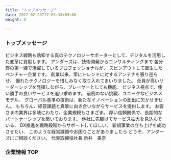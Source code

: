 ```yaml
---
title: "トップメッセージ"
date: 2022-02-23T17:03:34+09:00
weight: 0
 
---
```


### トップメッセージ
ビジネス戦略も熟知する真のテクノロジーサポーターとして、デジタルを活用した変革に貢献します。
アンダーズは、技術開発からコンサルティングまで
各分野の第一線で活躍しているプロフェッショナルが、
スピンアウトして誕生したベンチャー企業です。
創業以来、常にトレンドに対するアンテナを張り巡らせ、
優れたテクノロジーを惜しみなく取り入れてまいりました。
全員が高いリーダーシップを発揮しながら、プレーヤーとしても機能。
ビジネス視点で、使い勝手の良いサービスを追い求めます。
前例のない挑戦、ユニークなビジネスモデル、
グローバル基準の技術は、新たなイノベーションの創出に欠かせません。
もちろん、経営課題と真摯に向き合いながらサービスを提供します。
お客さまの業界は多岐にわたり、企業規模もさまざま。
厚い信頼関係で、長期的なパートナーシップを築いております。
他社に先駆けてサービス拡大を見込んでいる、
DX推進を戦略段階からサポートしてほしい、
新規事業の立ち上げを成功させたい、
このような経営課題やお困りごとがありましたら
どうぞ、アンダーズにご相談ください。
代表取締役社長
新井　美奈

### 企業情報 TOP 